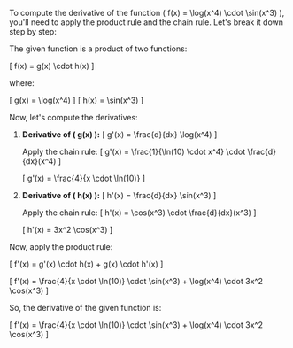 


To compute the derivative of the function \( f(x) = \log(x^4) \cdot \sin(x^3) \), you'll need to apply the product rule and the chain rule. Let's break it down step by step:

The given function is a product of two functions:

\[ f(x) = g(x) \cdot h(x) \]

where:

\[ g(x) = \log(x^4) \]
\[ h(x) = \sin(x^3) \]

Now, let's compute the derivatives:

1. **Derivative of \( g(x) \):**
   \[ g'(x) = \frac{d}{dx} \log(x^4) \]

   Apply the chain rule:
   \[ g'(x) = \frac{1}{\ln(10) \cdot x^4} \cdot \frac{d}{dx}(x^4) \]

   \[ g'(x) = \frac{4}{x \cdot \ln(10)} \]

2. **Derivative of \( h(x) \):**
   \[ h'(x) = \frac{d}{dx} \sin(x^3) \]

   Apply the chain rule:
   \[ h'(x) = \cos(x^3) \cdot \frac{d}{dx}(x^3) \]

   \[ h'(x) = 3x^2 \cos(x^3) \]

Now, apply the product rule:

\[ f'(x) = g'(x) \cdot h(x) + g(x) \cdot h'(x) \]

\[ f'(x) = \frac{4}{x \cdot \ln(10)} \cdot \sin(x^3) + \log(x^4) \cdot 3x^2 \cos(x^3) \]

So, the derivative of the given function is:

\[ f'(x) = \frac{4}{x \cdot \ln(10)} \cdot \sin(x^3) + \log(x^4) \cdot 3x^2 \cos(x^3) \]
